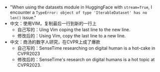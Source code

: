 - "When using the datasets module in HuggingFace with `stream=True`, I encounter a `TypeError: object of type 'IterableDataset' has no len()` issue."
- 中文：使用VIM，复制最后一行到新的一行上
	- 自己写的：Uing Vim coping the last line to the new line.
	- 修改后的：Using Vim, copy the last line to a new line.
- 中文：商汤的数字人研究，在CVPR上成了爆款
	- 自己写的：SenseTime researching on digital human is a hot-cake in CVPR2023
	- 修改后的：SenseTime's research on digital humans is a hot topic at CVPR2023.